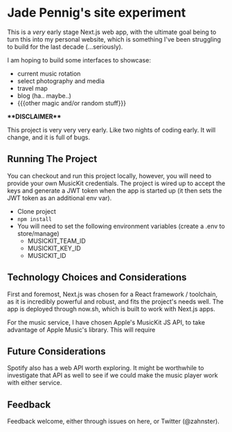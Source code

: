 # Jade Pennig's site experiment

This is a *very* early stage Next.js web app, with the ultimate goal being to turn this into my 
personal website, which is something I've been struggling to build for the last decade (...seriously).

I am hoping to build some interfaces to showcase:
* current music rotation
* select photography and media
* travel map
* blog (ha.. maybe..)
* {{{other magic and/or random stuff}}}

**\*\*DISCLAIMER\*\***

This project is very very very early. Like two nights of coding early. It will change, and it is full of bugs.

## Running The Project

You can checkout and run this project locally, however, you will need to provide your own MusicKit credentials.
The project is wired up to accept the keys and generate a JWT token when the app is started up (it then sets the
JWT token as an additional env var).

* Clone project
* `npm install`
* You will need to set the following environment variables (create a .env to store/manage)
  * MUSICKIT_TEAM_ID
  * MUSICKIT_KEY_ID
  * MUSICKIT_ID

## Technology Choices and Considerations

First and foremost, Next.js was chosen for a React framework / toolchain, as it is incredibly powerful
and robust, and fits the project's needs well. The app is deployed through now.sh, which is built to work
with Next.js apps.

For the music service, I have chosen Apple's MusicKit JS API, to take advantage of Apple Music's library.
This will require

## Future Considerations

Spotify also has a web API worth exploring. It might be worthwhile to investigate that API as well to see
if we could make the music player work with either service.

## Feedback

Feedback welcome, either through issues on here, or Twitter (@zahnster).
